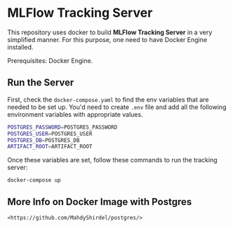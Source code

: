 # **MLFlow Tracking Server**

This repository uses docker to build **MLFlow Tracking Server** in a very simplified manner. For this purpose, one need to have Docker Engine installed.

Prerequisites: Docker Engine.

## **Run the Server**
First, check the `docker-compose.yaml` to find the env variables that are needed to be set up. You'd need to create `.env` file and add all the following environment variables with appropriate values.

``` bash 
POSTGRES_PASSWORD=POSTGRES_PASSWORD
POSTGRES_USER=POSTGRES_USER
POSTGRES_DB=POSTGRES_DB
ARTIFACT_ROOT=ARTIFACT_ROOT
```

Once these variables are set, follow these commands to run the tracking server:

```
docker-compose up
```



## More Info on Docker Image with Postgres
    <https://github.com/MahdyShirdel/postgres/>